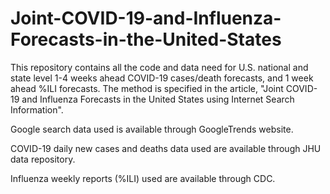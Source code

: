 # Joint-COVID-19-and-Influenza-Forecasts-in-the-United-States

This repository contains all the code and data need for U.S. national and state level 1-4 weeks ahead COVID-19 cases/death forecasts, and 1 week ahead %ILI forecasts. The method is specified in the article, "Joint COVID-19 and Influenza Forecasts in the United States using Internet Search Information". 

Google search data used is available through GoogleTrends website. 

COVID-19 daily new cases and deaths data used are available through JHU data repository.

Influenza weekly reports (%ILI) used are available through CDC.
